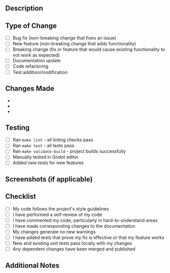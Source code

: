 ## Description

<!-- Describe your changes in detail -->

## Type of Change

<!-- Mark the relevant option with an 'x' -->

- [ ] Bug fix (non-breaking change that fixes an issue)
- [ ] New feature (non-breaking change that adds functionality)
- [ ] Breaking change (fix or feature that would cause existing functionality to not work as expected)
- [ ] Documentation update
- [ ] Code refactoring
- [ ] Test addition/modification

## Changes Made

<!-- List the specific changes you made -->

- 
- 
- 

## Testing

<!-- Describe how you tested your changes -->

- [ ] Ran `make lint` - all linting checks pass
- [ ] Ran `make test` - all tests pass
- [ ] Ran `make validate-build` - project builds successfully
- [ ] Manually tested in Godot editor
- [ ] Added new tests for new features

## Screenshots (if applicable)

<!-- Add screenshots for UI changes -->

## Checklist

- [ ] My code follows the project's style guidelines
- [ ] I have performed a self-review of my code
- [ ] I have commented my code, particularly in hard-to-understand areas
- [ ] I have made corresponding changes to the documentation
- [ ] My changes generate no new warnings
- [ ] I have added tests that prove my fix is effective or that my feature works
- [ ] New and existing unit tests pass locally with my changes
- [ ] Any dependent changes have been merged and published

## Additional Notes

<!-- Any additional information that reviewers should know -->
